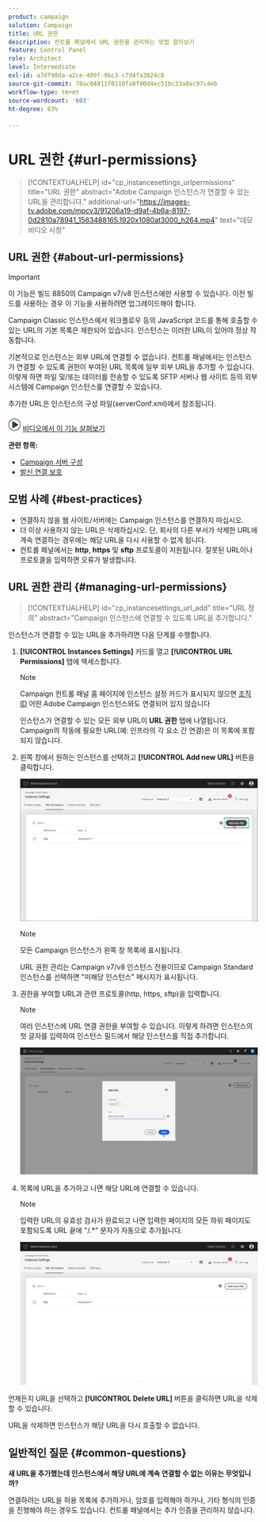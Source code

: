 ```yaml
---
product: campaign
solution: Campaign
title: URL 권한
description: 컨트롤 패널에서 URL 권한을 관리하는 방법 알아보기
feature: Control Panel
role: Architect
level: Intermediate
exl-id: a7df90da-a2ce-409f-9bc3-c7d4fa3024c8
source-git-commit: 78ac04811f0110fa8f90d4ec51bc33a0ac97c4eb
workflow-type: tm+mt
source-wordcount: '603'
ht-degree: 83%

---
```


# URL 권한 {#url-permissions}

>[!CONTEXTUALHELP]
>id="cp_instancesettings_urlpermissions"
>title="URL 권한"
>abstract="Adobe Campaign 인스턴스가 연결할 수 있는 URL을 관리합니다."
>additional-url="https://images-tv.adobe.com/mpcv3/91206a19-d9af-4b6a-8197-0d2810a78941_1563488165.1920x1080at3000_h264.mp4" text="데모 비디오 시청"

## URL 권한 {#about-url-permissions}

>[!IMPORTANT]
>
>이 기능은 빌드 8850의 Campaign v7/v8 인스턴스에만 사용할 수 있습니다. 이전 빌드를 사용하는 경우 이 기능을 사용하려면 업그레이드해야 합니다.

Campaign Classic 인스턴스에서 워크플로우 등의 JavaScript 코드를 통해 호출할 수 있는 URL의 기본 목록은 제한되어 있습니다. 인스턴스는 이러한 URL이 있어야 정상 작동합니다.

기본적으로 인스턴스는 외부 URL에 연결할 수 없습니다. 컨트롤 패널에서는 인스턴스가 연결할 수 있도록 권한이 부여된 URL 목록에 일부 외부 URL을 추가할 수 있습니다. 이렇게 하면 파일 및/또는 데이터를 전송할 수 있도록 SFTP 서버나 웹 사이트 등의 외부 시스템에 Campaign 인스턴스를 연결할 수 있습니다.

추가한 URL은 인스턴스의 구성 파일(serverConf.xml)에서 참조됩니다.

![](assets/do-not-localize/how-to-video.png) [비디오에서 이 기능 살펴보기](https://experienceleague.adobe.com/docs/campaign-classic-learn/control-panel/instance-settings/adding-url-permissions.html#instance-settings)

**관련 항목:**

* [Campaign 서버 구성](https://experienceleague.adobe.com/docs/campaign-classic/using/installing-campaign-classic/additional-configurations/configuring-campaign-server.html)
* [발신 연결 보호](https://experienceleague.adobe.com/docs/campaign-classic/using/installing-campaign-classic/security-privacy/server-configuration.html#outgoing-connection-protection)

## 모범 사례 {#best-practices}

* 연결하지 않을 웹 사이트/서버에는 Campaign 인스턴스를 연결하지 마십시오.
* 더 이상 사용하지 않는 URL은 삭제하십시오. 단, 회사의 다른 부서가 삭제한 URL에 계속 연결하는 경우에는 해당 URL을 다시 사용할 수 없게 됩니다.
* 컨트롤 패널에서는 **http**, **https** 및 **sftp** 프로토콜이 지원됩니다. 잘못된 URL이나 프로토콜을 입력하면 오류가 발생합니다.

## URL 권한 관리 {#managing-url-permissions}

>[!CONTEXTUALHELP]
>id="cp_instancesettings_url_add"
>title="URL 정의"
>abstract="Campaign 인스턴스에 연결할 수 있도록 URL을 추가합니다."

인스턴스가 연결할 수 있는 URL을 추가하려면 다음 단계를 수행합니다.

1. **[!UICONTROL Instances Settings]** 카드를 열고 **[!UICONTROL URL Permissions]** 탭에 액세스합니다.

   >[!NOTE]
   >
   >Campaign 컨트롤 패널 홈 페이지에 인스턴스 설정 카드가 표시되지 않으면 [조직 ID](https://experienceleague.adobe.com/docs/core-services/interface/administration/organizations.html?lang=ko) 어떤 Adobe Campaign 인스턴스와도 연결되어 있지 않습니다
   >
   >인스턴스가 연결할 수 있는 모든 외부 URL이 <b><span class="uicontrol">URL 권한</span></b> 탭에 나열됩니다. Campaign의 작동에 필요한 URL(예: 인프라의 각 요소 간 연결)은 이 목록에 포함되지 않습니다.

1. 왼쪽 창에서 원하는 인스턴스를 선택하고 **[!UICONTROL Add new URL]** 버튼을 클릭합니다.

   ![](assets/add_url1.png)

   >[!NOTE]
   >
   >모든 Campaign 인스턴스가 왼쪽 창 목록에 표시됩니다.
   >
   >URL 권한 관리는 Campaign v7/v8 인스턴스 전용이므로 Campaign Standard 인스턴스를 선택하면 &quot;미해당 인스턴스&quot; 메시지가 표시됩니다.

1. 권한을 부여할 URL과 관련 프로토콜(http, https, sftp)을 입력합니다.

   >[!NOTE]
   >
   >여러 인스턴스에 URL 연결 권한을 부여할 수 있습니다. 이렇게 하려면 인스턴스의 첫 글자를 입력하여 인스턴스 필드에서 해당 인스턴스를 직접 추가합니다.

   ![](assets/add_url2.png)

1. 목록에 URL을 추가하고 나면 해당 URL에 연결할 수 있습니다.

   >[!NOTE]
   >
   >입력한 URL의 유효성 검사가 완료되고 나면 입력한 페이지의 모든 하위 페이지도 포함되도록 URL 끝에 &quot;/.*&quot; 문자가 자동으로 추가됩니다.

   ![](assets/add_url_listnew.png)

언제든지 URL을 선택하고 **[!UICONTROL Delete URL]** 버튼을 클릭하면 URL을 삭제할 수 있습니다.

URL을 삭제하면 인스턴스가 해당 URL을 다시 호출할 수 없습니다.

## 일반적인 질문 {#common-questions}

**새 URL을 추가했는데 인스턴스에서 해당 URL에 계속 연결할 수 없는 이유는 무엇입니까?**

연결하려는 URL을 허용 목록에 추가하거나, 암호를 입력해야 하거나, 기타 형식의 인증을 진행해야 하는 경우도 있습니다. 컨트롤 패널에서는 추가 인증을 관리하지 않습니다.
